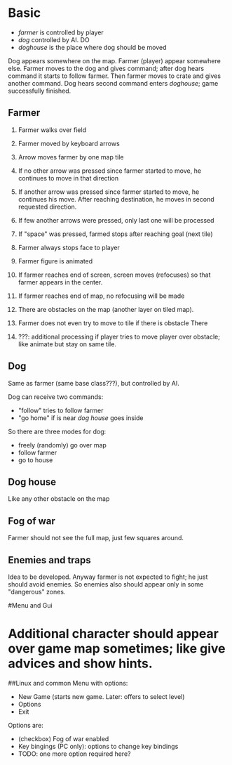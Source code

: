 # Basic
* _farmer_ is controlled by player
* _dog_ controlled by AI. DO
* _doghouse_ is the place where dog should be moved

Dog appears somewhere on the map. Farmer (player) appear somewhere else. Farmer moves to the dog and gives command; after dog hears command it starts to follow farmer. Then farmer moves to crate and gives another command. Dog hears second command enters _doghouse_; game successfully finished.

## Farmer
1. Farmer walks over field

 1. Farmer moved by keyboard arrows
 1. Arrow moves farmer by one map tile
 1. If no other arrow was pressed since farmer started to move, he continues to move in that direction
 1. If another arrow was pressed since farmer started to move, he continues his move. After reaching destination, he moves in second requested direction.
 1. If few another arrows were pressed, only last one will be processed
 1. If "space" was pressed, farmed stops after reaching goal (next tile)
 1. Farmer always stops face to player

1. Farmer figure is animated

1. If farmer reaches end of screen, screen moves (refocuses) so that farmer appears in the center.
 1. If farmer reaches end of map, no refocusing will be made

1. There are obstacles on the map (another layer on tiled map).
 1. Farmer does not even try to move to tile if there is obstacle There
 1. ???: additional processing if player tries to move player over obstacle; like animate but stay on same tile.

## Dog

Same as farmer (same base class???), but controlled by AI.

Dog can receive two commands:
* "follow" tries to follow farmer
* "go home" if is near _dog house_ goes inside

So there are three modes for dog:
* freely (randomly) go over map
* follow farmer
* go to house

## Dog house

Like any other obstacle on the map

## Fog of war

Farmer should not see the full map, just few squares around.

## Enemies and traps
Idea to be developed.
Anyway farmer is not expected to fight; he just should avoid enemies. So enemies also should appear only in some "dangerous" zones.

#Menu and Gui

# Additional character should appear over game map sometimes; like give advices and show hints.

##Linux and common
Menu with options:
* New Game (starts new game. Later: offers to select level)
* Options
* Exit

Options are:
* (checkbox) Fog of war enabled
* Key bingings (PC only): options to change key bindings
* TODO: one more option required here?



